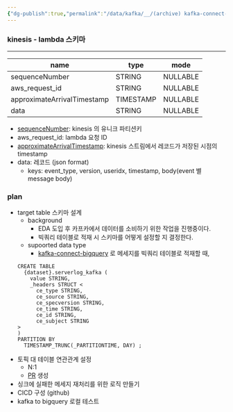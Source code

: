 ```yaml
---
{"dg-publish":true,"permalink":"/data/kafka/__/(archive) kafka-connect-bigquery/"}
---
```



### kinesis - lambda 스키마
---

| name                        | type      | mode     |
| --------------------------- | --------- | -------- |
| sequenceNumber              | STRING    | NULLABLE |
| aws_request_id              | STRING    | NULLABLE |
| approximateArrivalTimestamp | TIMESTAMP | NULLABLE |
| data                        | STRING    | NULLABLE |

- [sequenceNumber](https://docs.aws.amazon.com/streams/latest/dev/key-concepts.html#sequence-number): kinesis 의 유니크 파티션키
- aws_request_id: lambda 요청 ID
- [approximateArrivalTimestamp](https://docs.aws.amazon.com/ko_kr/kinesis/latest/APIReference/API_Record.html): kinesis 스트림에서 레코드가 저장된 시점의 timestamp
- data: 레코드 (json format)
    - keys: event_type, version, useridx, timestamp, body(event 별 message body)


### plan
- target table 스키마 설계
    - background
        - EDA 도입 후 카프카에서 데이터를 소비하기 위한 작업을 진행중이다.
        - 빅쿼리 테이블로 적재 시 스키마를 어떻게 설정할 지 결정한다.
    - supoorted data type
        - [kafka-connect-bigquery]() 로 메세지를 빅쿼리 테이블로 적재할 때, 
    ```
    CREATE TABLE
      {dataset}.serverlog_kafka (
        value STRING,
        _headers STRUCT <
          ce_type STRING,
          ce_source STRING,
          ce_specversion STRING,
          ce_time STRING,
          ce_id STRING,
          ce_subject STRING
    >    
    )
    PARTITION BY
      TIMESTAMP_TRUNC(_PARTITIONTIME, DAY) ;
    ```
- 토픽 대 테이블 연관관계 설정
    - N:1
    - [PR](https://github.com/confluentinc/kafka-connect-bigquery/pull/361) 생성
- 싱크에 실패한 메세지 재처리를 위한 로직 만들기
- CICD 구성 (github)
- kafka to bigquery 로컬 테스트